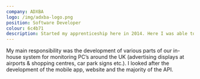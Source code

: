 ```yaml
---
company: ADXBA
logo: /img/adxba-logo.png
position: Software Developer
colour: 6c4b71
description: Started my apprenticeship here in 2014. Here I was able to determine what languages I enjoyed working with and was a huge part in deciding what I wanted to pursue as a developer.
---
```


My main responsibility was the development of various parts of our in-house system for monitoring PC’s around the UK (advertising displays at airports & shopping centres, car park signs etc.). I looked after the development of the mobile app, website and the majority of the API.
